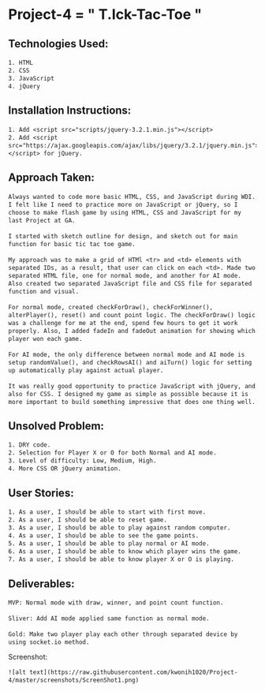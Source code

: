 # Project-4 = " T.Ick-Tac-Toe "

## Technologies Used:

    1. HTML
    2. CSS
    3. JavaScript
    4. jQuery

## Installation Instructions:

    1. Add <script src="scripts/jquery-3.2.1.min.js"></script>
    2. Add <script src="https://ajax.googleapis.com/ajax/libs/jquery/3.2.1/jquery.min.js"></script> for jQuery.

## Approach Taken:

    Always wanted to code more basic HTML, CSS, and JavaScript during WDI. I felt like I need to practice more on JavaScript or jQuery, so I choose to make flash game by using HTML, CSS and JavaScript for my last Project at GA.

    I started with sketch outline for design, and sketch out for main function for basic tic tac toe game.

    My approach was to make a grid of HTMl <tr> and <td> elements with separated IDs, as a result, that user can click on each <td>. Made two separated HTML file, one for normal mode, and another for AI mode. Also created two separated JavaScript file and CSS file for separated function and visual.

    For normal mode, created checkForDraw(), checkForWinner(), alterPlayer(), reset() and count point logic. The checkForDraw() logic was a challenge for me at the end, spend few hours to get it work properly. Also, I added fadeIn and fadeOut animation for showing which player won each game.

    For AI mode, the only difference between normal mode and AI mode is setup randomValue(), and checkRowsAI() and aiTurn() logic for setting up automatically play against actual player.

    It was really good opportunity to practice JavaScript with jQuery, and also for CSS. I designed my game as simple as possible because it is more important to build something impressive that does one thing well.

## Unsolved Problem:

    1. DRY code.
    2. Selection for Player X or O for both Normal and AI mode.
    3. Level of difficulty: Low, Medium, High.
    4. More CSS OR jQuery animation.

## User Stories:
    1. As a user, I should be able to start with first move.
    2. As a user, I should be able to reset game.
    3. As a user, I should be able to play against random computer.
    4. As a user, I should be able to see the game points.
    5. As a user, I should be able to play normal or AI mode.
    6. As a user, I should be able to know which player wins the game.
    7. As a user, I should be able to know player X or O is playing.

## Deliverables:

    MVP: Normal mode with draw, winner, and point count function.

    Sliver: Add AI mode applied same function as normal mode.

    Gold: Make two player play each other through separated device by using socket.io method.



Screenshot:

    ![alt text](https://raw.githubusercontent.com/kwonih1020/Project-4/master/screenshots/ScreenShot1.png)
